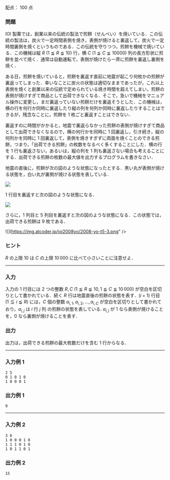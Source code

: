 配点： $100$ 点

### 問題
IOI 製菓では，創業以来の伝統の製法で煎餅（せんべい）を焼いている．この伝統の製法は，炭火で一定時間表側を焼き，表側が焼けると裏返して，炭火で一定時間裏側を焼くというものである．この伝統を守りつつ，煎餅を機械で焼いている．この機械は縦 $R$ ($1 \leqq R \leqq 10$) 行，横 $C$ ($1 \leqq C \leqq 10000$) 列の長方形状に煎餅を並べて焼く．通常は自動運転で，表側が焼けたら一斉に煎餅を裏返し裏側を焼く．

ある日，煎餅を焼いていると，煎餅を裏返す直前に地震が起こり何枚かの煎餅が裏返ってしまった．幸いなことに炭火の状態は適切なままであったが，これ以上表側を焼くと創業以来の伝統で定められている焼き時間を超えてしまい，煎餅の表側が焼けすぎて商品として出荷できなくなる．そこで，急いで機械をマニュアル操作に変更し，まだ裏返っていない煎餅だけを裏返そうとした．この機械は，横の行を何行か同時に裏返したり縦の列を何列か同時に裏返したりすることはできるが，残念なことに，煎餅を $1$ 枚ごと裏返すことはできない．

裏返すのに時間がかかると，地震で裏返らなかった煎餅の表側が焼けすぎて商品として出荷できなくなるので，横の何行かを同時に $1$ 回裏返し，引き続き，縦の何列かを同時に $1$ 回裏返して，表側を焼きすぎずに両面を焼くことのできる煎餅，つまり，「出荷できる煎餅」の枚数をなるべく多くすることにした．横の行を $1$ 行も裏返さない，あるいは，縦の列を $1$ 列も裏返さない場合も考えることにする．出荷できる煎餅の枚数の最大値を出力するプログラムを書きなさい．

地震の直後に，煎餅が次の図のような状態になったとする．黒い丸が表側が焼ける状態を，白い丸が裏側が焼ける状態を表している．

![](https://img.atcoder.jp/joi2008yo/2008-yo-t5-1.png) 

$1$ 行目を裏返すと次の図のような状態になる．

![](https://img.atcoder.jp/joi2008yo/2008-yo-t5-2.png) 

さらに，$1$ 列目と $5$ 列目を裏返すと次の図のような状態になる．この状態では，出荷できる煎餅は $9$ 枚である．

![](https://img.atcoder.jp/joi2008yo/2008-yo-t5-3.png" />

### ヒント
$R$ の上限 $10$ は $C$ の上限 $10\,000$ に比べて小さいことに注意せよ．

---

### 入力
入力の $1$ 行目には $2$ つの整数 $R, C$ ($1 \leqq R \leqq 10, 1 \leqq C \leqq 10\,000$) が空白を区切りとして書かれている．続く $R$ 行は地震直後の煎餅の状態を表す．($i + 1$) 行目 ($1 \leqq i \leqq R$) には，$C$ 個の整数 $a_{i,1}, a_{i,2}, \ldots, a_{i,C}$ が空白を区切りとして書かれており，$a_{i,j}$ は $i$ 行 $j$ 列 の煎餅の状態を表している. $a_{i,j}$ が $1$ なら表側が焼けることを，$0$ なら裏側が焼けることを表す．

### 出力
出力は，出荷できる煎餅の最大枚数だけを含む $1$ 行からなる．

---

### 入力例 1
~~~
2 5
0 1 0 1 0
1 0 0 0 1
~~~

### 出力例 1
~~~
9
~~~

---

### 入力例 2
~~~
3 6
1 0 0 0 1 0
1 1 1 0 1 0
1 0 1 1 0 1 
~~~

### 出力例 2
~~~
15
~~~
